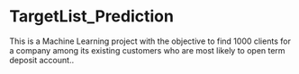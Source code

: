 # TargetList_Prediction
This is a Machine Learning project with the objective to find 1000 clients for a company among its existing customers who are most likely to open term deposit account..
